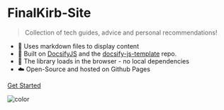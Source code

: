 <h1 id="cover-heading">
  FinalKirb-Site  <!-- TODO: Update title -->
</h1>


>  Collection of tech guides, advice and personal recommendations! <!-- TODO: Replace with your description -->


<!-- TODO: Update to match your project's benefits/features. Git emojis work great here. -->

- :open_file_folder: Uses markdown files to display content
- :nut_and_bolt: Built on [DocsifyJS](https://docsify.js.org/) and the [docsify-js-template](https://github.com/MichaelCurrin/docsify-js-template) repo.
- :pushpin: The library loads in the browser - no local dependencies
- :cloud: Open-Source and hosted on Github Pages


[Get Started](#finalkirb-site) <!-- TODO: Use ID of your homepage heading -->

<!-- TODO: Set your background color or image. -->
![color](#b3d9f8)
